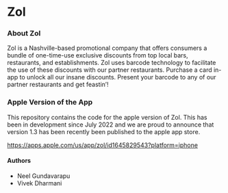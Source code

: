 # Zol

### About Zol

Zol is a Nashville-based promotional company that offers consumers a bundle of one-time-use exclusive discounts from top local bars, restaurants, and establishments. Zol uses barcode technology to facilitate the use of these discounts with our partner restaurants. Purchase a card in-app to unlock all our insane discounts. Present your barcode to any of our partner restaurants and get feastin’! 

### Apple Version of the App

This repository contains the code for the apple version of Zol. This has been in development since July 2022 and we are proud to announce that version 1.3 has been recently been published to the apple app store.

https://apps.apple.com/us/app/zol/id1645829543?platform=iphone

#### Authors

* Neel Gundavarapu
* Vivek Dharmani

